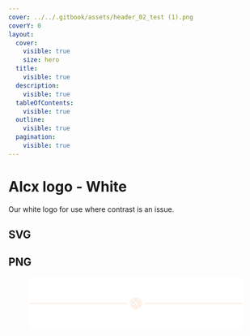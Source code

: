 ```yaml
---
cover: ../../.gitbook/assets/header_02_test (1).png
coverY: 0
layout:
  cover:
    visible: true
    size: hero
  title:
    visible: true
  description:
    visible: true
  tableOfContents:
    visible: true
  outline:
    visible: true
  pagination:
    visible: true
---
```


# Alcx logo - White

Our white logo for use where contrast is an issue.

## SVG <a href="#svg" id="svg"></a>

<!-- {% file src="../../.gitbook/assets/ALCX Std logo_Thick (1).svg" %}

{% file src="../../.gitbook/assets/ALCX Std logo (1).svg" %}

{% file src="../../.gitbook/assets/ALCX Stacked Full Std logo (1).svg" %}

{% file src="../../.gitbook/assets/ALCX Full Std logo (1).svg" %} -->

## PNG

<!-- {% file src="../../.gitbook/assets/ALCX-Full-Std-logo (4).png" %}

{% file src="../../.gitbook/assets/ALCX-Stacked-Full-Std-logo (7).png" %}

{% file src="../../.gitbook/assets/ALCX-Std-logo (5).png" %}

{% file src="../../.gitbook/assets/ALCX-Std-logo_Thick (6).png" %} -->

<figure><img src="../../.gitbook/assets/header_02_test (1).png" alt=""></img></figure>
